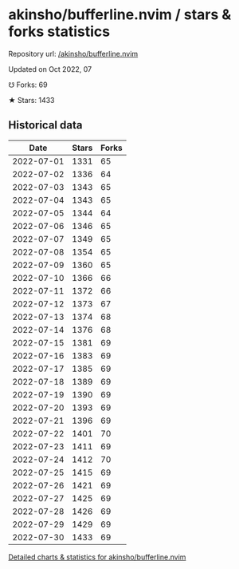 # akinsho/bufferline.nvim / stars & forks statistics

Repository url: [/akinsho/bufferline.nvim](https://github.com/akinsho/bufferline.nvim)

Updated on Oct 2022, 07

☋ Forks: 69

★ Stars: 1433

## Historical data
| Date | Stars | Forks |
|------|-------|-------|
| 2022-07-01 | 1331 | 65 | 
| 2022-07-02 | 1336 | 64 | 
| 2022-07-03 | 1343 | 65 | 
| 2022-07-04 | 1343 | 65 | 
| 2022-07-05 | 1344 | 64 | 
| 2022-07-06 | 1346 | 65 | 
| 2022-07-07 | 1349 | 65 | 
| 2022-07-08 | 1354 | 65 | 
| 2022-07-09 | 1360 | 65 | 
| 2022-07-10 | 1366 | 66 | 
| 2022-07-11 | 1372 | 66 | 
| 2022-07-12 | 1373 | 67 | 
| 2022-07-13 | 1374 | 68 | 
| 2022-07-14 | 1376 | 68 | 
| 2022-07-15 | 1381 | 69 | 
| 2022-07-16 | 1383 | 69 | 
| 2022-07-17 | 1385 | 69 | 
| 2022-07-18 | 1389 | 69 | 
| 2022-07-19 | 1390 | 69 | 
| 2022-07-20 | 1393 | 69 | 
| 2022-07-21 | 1396 | 69 | 
| 2022-07-22 | 1401 | 70 | 
| 2022-07-23 | 1411 | 69 | 
| 2022-07-24 | 1412 | 70 | 
| 2022-07-25 | 1415 | 69 | 
| 2022-07-26 | 1421 | 69 | 
| 2022-07-27 | 1425 | 69 | 
| 2022-07-28 | 1426 | 69 | 
| 2022-07-29 | 1429 | 69 | 
| 2022-07-30 | 1433 | 69 | 


[Detailed charts & statistics for akinsho/bufferline.nvim](https://reviewgithub.com/rep/akinsho/bufferline.nvim)
